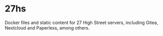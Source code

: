 # 27hs

Docker files and static content for 27 High Street servers, including Gitea, Nextcloud and Paperless, among others.